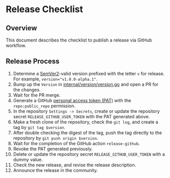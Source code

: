 # Release Checklist

## Overview

This document describes the checklist to publish a release via GitHub workflow.

## Release Process

1. Determine a [SemVer2](https://semver.org/)-valid version prefixed with the letter `v` for release. For example, `version="v1.0.0-alpha.1"`.
2. Bump up the `Version` in [internal/version/version.go](internal/version/version.go#L5) and open a PR for the changes.
3. Wait for the PR merge.
4. Generate a GitHub [personal access token (PAT)](https://github.com/settings/tokens/new) with the `repo:public_repo` permission.
5. In the repository `Settings -> Secrets`, create or update the repository secret `RELEASE_GITHUB_USER_TOKEN` with the PAT generated above.
6. Make a fresh clone of the repository, check the `git log`, and create a tag by `git tag $version`.
7. After double checking the digest of the tag, push the tag directly to the repository by `git push origin $version`.
8. Wait for the completion of the GitHub action `release-github`.
9. Revoke the PAT generated previously.
10. Delete or update the repository secret `RELEASE_GITHUB_USER_TOKEN` with a dummy value.
11. Check the new release, and revise the release description.
12. Announce the release in the community.
